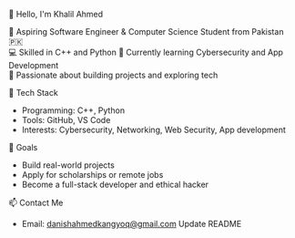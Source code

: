 👋 Hello, I'm Khalil Ahmed

🎯 Aspiring Software Engineer & Computer Science Student from Pakistan 🇵🇰  
💻 Skilled in C++ and Python 
🔐 Currently learning Cybersecurity and App Development  
🌱 Passionate about building projects and exploring tech

🔧 Tech Stack
- Programming: C++, Python
- Tools: GitHub, VS Code
- Interests: Cybersecurity, Networking, Web Security, App development


🚀 Goals
- Build real-world projects
- Apply for scholarships or remote jobs
- Become a full-stack developer and ethical hacker

📫 Contact Me
- Email: danishahmedkangyoq@gmail.com
Update README
